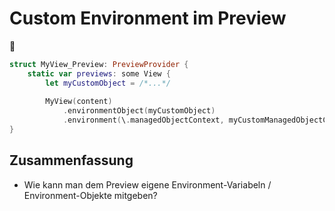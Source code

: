 # Custom Environment im Preview
🌳


```swift
struct MyView_Preview: PreviewProvider {
    static var previews: some View {   
        let myCustomObject = /*...*/
     
        MyView(content)
			.environmentObject(myCustomObject)
            .environment(\.managedObjectContext, myCustomManagedObjectContext)    
}
```

## Zusammenfassung
- Wie kann man dem Preview eigene Environment-Variabeln / Environment-Objekte mitgeben?